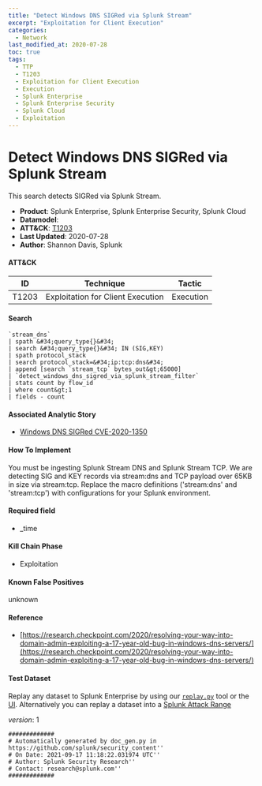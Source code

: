 ```yaml
---
title: "Detect Windows DNS SIGRed via Splunk Stream"
excerpt: "Exploitation for Client Execution"
categories:
  - Network
last_modified_at: 2020-07-28
toc: true
tags:
  - TTP
  - T1203
  - Exploitation for Client Execution
  - Execution
  - Splunk Enterprise
  - Splunk Enterprise Security
  - Splunk Cloud
  - Exploitation
---
```


# Detect Windows DNS SIGRed via Splunk Stream

This search detects SIGRed via Splunk Stream.

- **Product**: Splunk Enterprise, Splunk Enterprise Security, Splunk Cloud
- **Datamodel**:
- **ATT&CK**: [T1203](https://attack.mitre.org/techniques/T1203/)
- **Last Updated**: 2020-07-28
- **Author**: Shannon Davis, Splunk


#### ATT&CK

| ID          | Technique   | Tactic       |
| ----------- | ----------- |--------------|
| T1203 | Exploitation for Client Execution | Execution |


#### Search

```
`stream_dns` 
| spath &#34;query_type{}&#34; 
| search &#34;query_type{}&#34; IN (SIG,KEY) 
| spath protocol_stack 
| search protocol_stack=&#34;ip:tcp:dns&#34; 
| append [search `stream_tcp` bytes_out&gt;65000] 
| `detect_windows_dns_sigred_via_splunk_stream_filter` 
| stats count by flow_id 
| where count&gt;1 
| fields - count
```

#### Associated Analytic Story

* [Windows DNS SIGRed CVE-2020-1350](_stories/windows_dns_sigred_cve-2020-1350)


#### How To Implement
You must be ingesting Splunk Stream DNS and Splunk Stream TCP. We are detecting SIG and KEY records via stream:dns and TCP payload over 65KB in size via stream:tcp.  Replace the macro definitions (&#39;stream:dns&#39; and &#39;stream:tcp&#39;) with configurations for your Splunk environment.

#### Required field

* _time


#### Kill Chain Phase

* Exploitation


#### Known False Positives
unknown




#### Reference


* [https://research.checkpoint.com/2020/resolving-your-way-into-domain-admin-exploiting-a-17-year-old-bug-in-windows-dns-servers/](https://research.checkpoint.com/2020/resolving-your-way-into-domain-admin-exploiting-a-17-year-old-bug-in-windows-dns-servers/)



#### Test Dataset
Replay any dataset to Splunk Enterprise by using our [`replay.py`](https://github.com/splunk/attack_data#using-replaypy) tool or the [UI](https://github.com/splunk/attack_data#using-ui).
Alternatively you can replay a dataset into a [Splunk Attack Range](https://github.com/splunk/attack_range#replay-dumps-into-attack-range-splunk-server)



_version_: 1

```
#############
# Automatically generated by doc_gen.py in https://github.com/splunk/security_content''
# On Date: 2021-09-17 11:18:22.031974 UTC''
# Author: Splunk Security Research''
# Contact: research@splunk.com''
#############
```